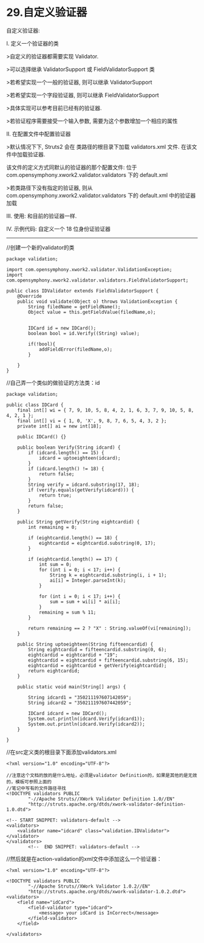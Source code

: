 # 29.自定义验证器

自定义验证器:

I.   定义一个验证器的类

&gt;自定义的验证器都需要实现 Validator.

&gt;可以选择继承 ValidatorSupport 或 FieldValidatorSupport 类

&gt;若希望实现一个一般的验证器, 则可以继承 ValidatorSupport

&gt;若希望实现一个字段验证器, 则可以继承 FieldValidatorSupport

&gt;具体实现可以参考目前已经有的验证器.

&gt;若验证程序需要接受一个输入参数, 需要为这个参数增加一个相应的属性

II.  在配置文件中配置验证器

&gt;默认情况下下, Struts2 会在 类路径的根目录下加载 validators.xml 文件. 在该文件中加载验证器.

该文件的定义方式同默认的验证器的那个配置文件: 位于 com.opensymphony.xwork2.validator.validators 下的 default.xml

&gt;若类路径下没有指定的验证器, 则从 com.opensymphony.xwork2.validator.validators 下的 default.xml 中的验证器加载

III. 使用: 和目前的验证器一样.

IV. 示例代码: 自定义一个 18 位身份证验证器

---

//创建一个新的validator的类

```
package validation;

import com.opensymphony.xwork2.validator.ValidationException;
import com.opensymphony.xwork2.validator.validators.FieldValidatorSupport;

public class IDValidator extends FieldValidatorSupport {
    @Override
    public void validate(Object o) throws ValidationException {
        String filedName = getFieldName();
        Object value = this.getFieldValue(filedName,o);


        IDCard id = new IDCard();
        boolean bool = id.Verify((String) value);

        if(!bool){
            addFieldError(filedName,o);
        }

    }
}
```

//自己弄一个类似的做验证的方法类：id

```
package validation;

public class IDCard {
    final int[] wi = { 7, 9, 10, 5, 8, 4, 2, 1, 6, 3, 7, 9, 10, 5, 8, 4, 2, 1 };
    final int[] vi = { 1, 0, 'X', 9, 8, 7, 6, 5, 4, 3, 2 };
    private int[] ai = new int[18];

    public IDCard() {}

    public boolean Verify(String idcard) {
        if (idcard.length() == 15) {
            idcard = uptoeighteen(idcard);
        }
        if (idcard.length() != 18) {
            return false;
        }
        String verify = idcard.substring(17, 18);
        if (verify.equals(getVerify(idcard))) {
            return true;
        }
        return false;
    }

    public String getVerify(String eightcardid) {
        int remaining = 0;

        if (eightcardid.length() == 18) {
            eightcardid = eightcardid.substring(0, 17);
        }

        if (eightcardid.length() == 17) {
            int sum = 0;
            for (int i = 0; i < 17; i++) {
                String k = eightcardid.substring(i, i + 1);
                ai[i] = Integer.parseInt(k);
            }

            for (int i = 0; i < 17; i++) {
                sum = sum + wi[i] * ai[i];
            }
            remaining = sum % 11;
        }

        return remaining == 2 ? "X" : String.valueOf(vi[remaining]);
    }

    public String uptoeighteen(String fifteencardid) {
        String eightcardid = fifteencardid.substring(0, 6);
        eightcardid = eightcardid + "19";
        eightcardid = eightcardid + fifteencardid.substring(6, 15);
        eightcardid = eightcardid + getVerify(eightcardid);
        return eightcardid;
    }

    public static void main(String[] args) {

        String idcard1 = "350211197607142059"; 
        String idcard2 = "350211197607442059";

        IDCard idcard = new IDCard(); 
        System.out.println(idcard.Verify(idcard1)); 
        System.out.println(idcard.Verify(idcard2)); 
    }

}
```

//在src定义类的根目录下面添加validators.xml

```
<?xml version="1.0" encoding="UTF-8"?>

//注意这个文档的放的是什么地址，必须是validator Definition的，如果是其他的是无效的，模板可参照上面的
//笔记中写有的文件路径寻找
<!DOCTYPE validators PUBLIC
        "-//Apache Struts//XWork Validator Definition 1.0//EN"
        "http://struts.apache.org/dtds/xwork-validator-definition-1.0.dtd">

<!-- START SNIPPET: validators-default -->
<validators>
    <validator name="idcard" class="validation.IDValidator"></validator>
</validators>
        <!--  END SNIPPET: validators-default -->
```

//然后就是在action-validation的xml文件中添加这么一个验证器：

```
<?xml version="1.0" encoding="UTF-8"?>

<!DOCTYPE validators PUBLIC
        "-//Apache Struts//XWork Validator 1.0.2//EN"
        "http://struts.apache.org/dtds/xwork-validator-1.0.2.dtd">
<validators>
    <field name="idCard">
        <field-validator type="idcard">
            <message> your idCard is InCorrect</message>
        </field-validator>
    </field>

</validators>
```



